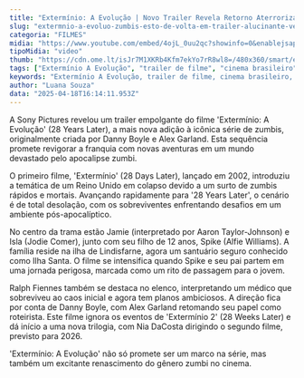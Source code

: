```yaml
---
title: "Extermínio: A Evolução | Novo Trailer Revela Retorno Aterrorizante dos Zumbis"
slug: "extermnio-a-evoluo-zumbis-esto-de-volta-em-trailer-alucinante-veja"
categoria: "FILMES"
midia: "https://www.youtube.com/embed/4ojL_0uu2qc?showinfo=0&enablejsapi=1"
tipoMidia: "video"
thumb: "https://cdn.ome.lt/isJr7M1XKRb4Kfm7ekYo7rR8wl8=/480x360/smart/extras/conteudos/28-years-later-exterminio-evolucao-trailer.jpg"
tags: ["Extermínio A Evolução", "trailer de filme", "cinema brasileiro", "zumbis", "Danny Boyle", "Alex Garland", "Sony Pictures"]
keywords: "Extermínio A Evolução, trailer de filme, cinema brasileiro, zumbis, Danny Boyle, Alex Garland, Sony Pictures"
author: "Luana Souza"
data: "2025-04-18T16:14:11.953Z"
---
```


A Sony Pictures revelou um trailer empolgante do filme 'Extermínio: A Evolução' (28 Years Later), a mais nova adição à icônica série de zumbis, originalmente criada por Danny Boyle e Alex Garland. Esta sequência promete revigorar a franquia com novas aventuras em um mundo devastado pelo apocalipse zumbi.

O primeiro filme, 'Extermínio' (28 Days Later), lançado em 2002, introduziu a temática de um Reino Unido em colapso devido a um surto de zumbis rápidos e mortais. Avançando rapidamente para '28 Years Later', o cenário é de total desolação, com os sobreviventes enfrentando desafios em um ambiente pós-apocalíptico.

No centro da trama estão Jamie (interpretado por Aaron Taylor-Johnson) e Isla (Jodie Comer), junto com seu filho de 12 anos, Spike (Alfie Williams). A família reside na ilha de Lindisfarne, agora um santuário seguro conhecido como Ilha Santa. O filme se intensifica quando Spike e seu pai partem em uma jornada perigosa, marcada como um rito de passagem para o jovem.

Ralph Fiennes também se destaca no elenco, interpretando um médico que sobreviveu ao caos inicial e agora tem planos ambiciosos. A direção fica por conta de Danny Boyle, com Alex Garland retomando seu papel como roteirista. Este filme ignora os eventos de 'Extermínio 2' (28 Weeks Later) e dá início a uma nova trilogia, com Nia DaCosta dirigindo o segundo filme, previsto para 2026.

'Extermínio: A Evolução' não só promete ser um marco na série, mas também um excitante renascimento do gênero zumbi no cinema.